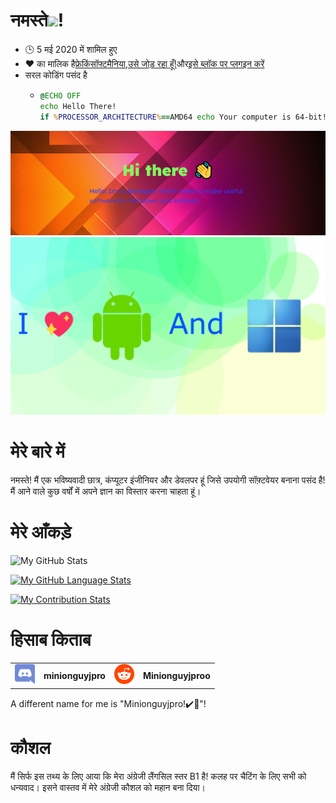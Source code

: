 # नमस्ते<img src="https://media.tenor.com/images/822fb670841c6f6582fefbb82e338a50/tenor.gif" width="30px">!

-   🕒 5 मई 2020 में शामिल हुए
-   ❤️ का मालिक है[फ्रेकिंसॉफ्टमैनिया](https://github.com/FreakinSoftMania),[उसे जोड़ रहा हूँ!](https://github.com/Adding-That-On)और[इसे ब्लॉक पर प्लगइन करें](https://github.com/Pluging-it-on-block)
-   सरल कोडिंग पसंद है
    -   ```bat
        @ECHO OFF
        echo Hello There!
        if %PROCESSOR_ARCHITECTURE%==AMD64 echo Your computer is 64-bit!
        ```

![Welcome!](./img/welcome-message.png)![I love Android and Windows!](./img/android-and-windows-fan.png)

# मेरे बारे में

नमस्ते! मैं एक भविष्यवादी छात्र, कंप्यूटर इंजीनियर और डेवलपर हूं जिसे उपयोगी सॉफ़्टवेयर बनाना पसंद है! मैं आने वाले कुछ वर्षों में अपने ज्ञान का विस्तार करना चाहता हूं।

# मेरे आँकड़े

![My GitHub Stats](https://github-readme-stats.vercel.app/api/?username=Minionguyjpro&count_private=true&theme=react&showicons=true)

[![My GitHub Language Stats](https://github-readme-stats.vercel.app/api/top-langs/?username=Minionguyjpro&langs_count=5&theme=react)](<>)

[![My Contribution Stats](https://github-contribution-stats.vercel.app/api/?username=Minionguyjpro)](https://github.com/Minionguyjpro/github-contribution-stats/)

# हिसाब किताब

<table>
  <tr>
    <td align="left"><img src="./img/discord.svg" alt="minionguyjpro" width="32" height="32"/></td><th>minionguyjpro</th>
    <td align="left"><img src="./img/reddit.svg" alt="Minionguyjproo" width="32" height="32"/></td><th>Minionguyjproo</th>
  </tr>
</table>
A different name for me is "Minionguyjpro!✔️👏"!

# कौशल

मैं सिर्फ इस तथ्य के लिए आया कि मेरा अंग्रेजी लैंगसिल स्तर B1 है! कलह पर चैटिंग के लिए सभी को धन्यवाद। इसने वास्तव में मेरे अंग्रेजी कौशल को महान बना दिया।
